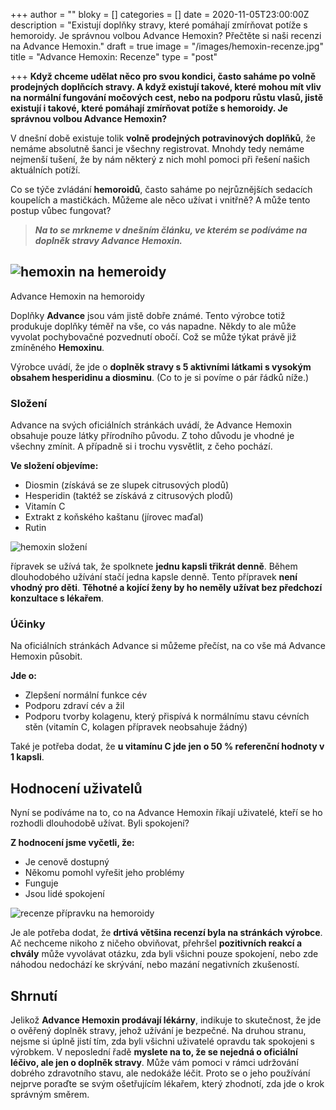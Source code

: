 +++
author = ""
bloky = []
categories = []
date = 2020-11-05T23:00:00Z
description = "Existují doplňky stravy, které pomáhají zmírňovat potíže s hemoroidy. Je správnou volbou Advance Hemoxin? Přečtěte si naši recenzi na Advance Hemoxin."
draft = true
image = "/images/hemoxin-recenze.jpg"
title = "Advance Hemoxin: Recenze"
type = "post"

+++
**Když chceme udělat něco pro svou kondici, často saháme po volně prodejných doplňcích stravy. A když existují takové, které mohou mít vliv na normální fungování močových cest, nebo na podporu růstu vlasů, jistě existují i takové, které pomáhají zmírňovat potíže s hemoroidy. Je správnou volbou Advance Hemoxin?**

V dnešní době existuje tolik **volně prodejných potravinových doplňků**, že nemáme absolutně šanci je všechny registrovat. Mnohdy tedy nemáme nejmenší tušení, že by nám některý z nich mohl pomoci při řešení našich aktuálních potíží.

Co se týče zvládání **hemoroidů**, často saháme po nejrůznějších sedacích koupelích a mastičkách. Můžeme ale něco užívat i vnitřně? A může tento postup vůbec fungovat?

> **_Na to se mrkneme v dnešním článku, ve kterém se podíváme na doplněk stravy Advance Hemoxin._**

## ![hemoxin na hemeroidy](/images/hemoxin-na-hemeroidy.jpg)  
Advance Hemoxin na hemoroidy

Doplňky **Advance** jsou vám jistě dobře známé. Tento výrobce totiž produkuje doplňky téměř na vše, co vás napadne. Někdy to ale může vyvolat pochybovačné pozvednutí obočí. Což se může týkat právě již zmíněného **Hemoxinu**.

Výrobce uvádí, že jde o **doplněk stravy s 5 aktivními látkami s vysokým obsahem hesperidinu a diosminu**. (Co to je si povíme o pár řádků níže.)

### Složení

Advance na svých oficiálních stránkách uvádí, že Advance Hemoxin obsahuje pouze látky přírodního původu. Z toho důvodu je vhodné je všechny zmínit. A případně si i trochu vysvětlit, z čeho pochází.

**Ve složení objevíme:**

* Diosmin (získává se ze slupek citrusových plodů)
* Hesperidin (taktéž se získává z citrusových plodů)
* Vitamín C
* Extrakt z koňského kaštanu (jírovec maďal)
* Rutin

![hemoxin složení](/images/hemoxin-slozeni.jpg)

řípravek se užívá tak, že spolknete **jednu kapsli třikrát denně**. Během dlouhodobého užívání stačí jedna kapsle denně. Tento přípravek **není vhodný pro děti**. **Těhotné a kojící ženy by ho neměly užívat bez předchozí konzultace s lékařem**.

### Účinky

Na oficiálních stránkách Advance si můžeme přečíst, na co vše má Advance Hemoxin působit.

**Jde o:**

* Zlepšení normální funkce cév
* Podporu zdraví cév a žil
* Podporu tvorby kolagenu, který přispívá k normálnímu stavu cévních stěn (vitamín C, kolagen přípravek neobsahuje žádný)

Také je potřeba dodat, že **u vitamínu C jde jen o 50 % referenční hodnoty v 1 kapsli**.

## Hodnocení uživatelů

Nyní se podíváme na to, co na Advance Hemoxin říkají uživatelé, kteří se ho rozhodli dlouhodobě užívat. Byli spokojení?

**Z hodnocení jsme vyčetli, že:**

* Je cenově dostupný
* Někomu pomohl vyřešit jeho problémy
* Funguje
* Jsou lidé spokojení

![recenze přípravku na hemoroidy](/images/recenze-pripravku-na-hemeroidy.jpg)

Je ale potřeba dodat, že **drtivá většina recenzí byla na stránkách výrobce**. Ač nechceme nikoho z ničeho obviňovat, přehršel **pozitivních reakcí a chvály** může vyvolávat otázku, zda byli všichni pouze spokojení, nebo zde náhodou nedochází ke skrývání, nebo mazání negativních zkušeností.

## Shrnutí

  
Jelikož **Advance Hemoxin prodávají lékárny**, indikuje to skutečnost, že jde o ověřený doplněk stravy, jehož užívání je bezpečné. Na druhou stranu, nejsme si úplně jistí tím, zda byli všichni uživatelé opravdu tak spokojeni s výrobkem. V neposlední řadě **myslete na to, že se nejedná o oficiální léčivo, ale jen o doplněk stravy**. Může vám pomoci v rámci udržování dobrého zdravotního stavu, ale nedokáže léčit. Proto se o jeho používání nejprve poraďte se svým ošetřujícím lékařem, který zhodnotí, zda jde o krok správným směrem.